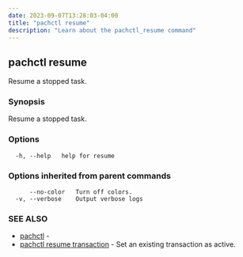 ```yaml
---
date: 2023-09-07T13:28:03-04:00
title: "pachctl resume"
description: "Learn about the pachctl_resume command"
---
```


## pachctl resume

Resume a stopped task.

### Synopsis

Resume a stopped task.

### Options

```
  -h, --help   help for resume
```

### Options inherited from parent commands

```
      --no-color   Turn off colors.
  -v, --verbose    Output verbose logs
```

### SEE ALSO

* [pachctl](../pachctl)	 - 
* [pachctl resume transaction](../pachctl_resume_transaction)	 - Set an existing transaction as active.

